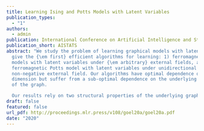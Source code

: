 ```yaml
---
title: Learning Ising and Potts Models with Latent Variables
publication_types:
  - "1"
authors:
  - admin
publication: International Conference on Artificial Intelligence and Statistics
publication_short: AISTATS
abstract: "We study the problem of learning graphical models with latent variables. We
  give the {\em first} efficient algorithms for learning: 1) ferromagnetic Ising
  models with latent variables under {\em arbitrary} external fields, and 2)
  ferromagnetic Potts model with latent variables under unidirectional
  non-negative external field. Our algorithms have optimal dependence on the
  dimension but suffer from a sub-optimal dependence on the underlying sparsity
  of the graph.

  Our results rely on two structural properties of the underlying graphical models. These in turn allow us to design an influence function which can be maximized greedily to recover the structure of the underlying graphical model. These structural results may be of independent interest."
draft: false
featured: false
url_pdf: http://proceedings.mlr.press/v108/goel20a/goel20a.pdf
date: "2020"
---
```

